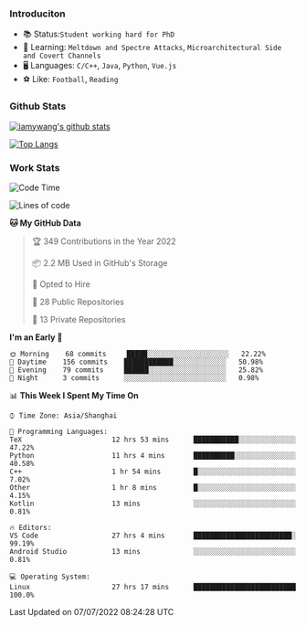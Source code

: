 ### Introduciton

- 📚 Status:`Student working hard for PhD`
- 🔎 Learning: `Meltdown and Spectre Attacks`, `Microarchitectural Side and Covert Channels`
- 🖥️ Languages: `C/C++`, `Java`, `Python`, `Vue.js`
- ⚽ Like: `Football`, `Reading`

### Github Stats

[![iamywang's github stats](https://github-readme-stats.vercel.app/api?username=iamywang&count_private=true&show_icons=true)]()

[![Top Langs](https://github-readme-stats.vercel.app/api/top-langs/?username=iamywang&layout=compact)]()

### Work Stats

<!--START_SECTION:waka-->
![Code Time](http://img.shields.io/badge/Code%20Time-508%20hrs%2027%20mins-blue)

![Lines of code](https://img.shields.io/badge/From%20Hello%20World%20I%27ve%20Written-7%20Thousand%20lines%20of%20code-blue)

**🐱 My GitHub Data** 

> 🏆 349 Contributions in the Year 2022
 > 
> 📦 2.2 MB Used in GitHub's Storage 
 > 
> 💼 Opted to Hire
 > 
> 📜 28 Public Repositories 
 > 
> 🔑 13 Private Repositories  
 > 
**I'm an Early 🐤** 

```text
🌞 Morning    68 commits     █████░░░░░░░░░░░░░░░░░░░░   22.22% 
🌆 Daytime    156 commits    ████████████░░░░░░░░░░░░░   50.98% 
🌃 Evening    79 commits     ██████░░░░░░░░░░░░░░░░░░░   25.82% 
🌙 Night      3 commits      ░░░░░░░░░░░░░░░░░░░░░░░░░   0.98%

```


📊 **This Week I Spent My Time On** 

```text
⌚︎ Time Zone: Asia/Shanghai

💬 Programming Languages: 
TeX                      12 hrs 53 mins      ███████████░░░░░░░░░░░░░░   47.22% 
Python                   11 hrs 4 mins       ██████████░░░░░░░░░░░░░░░   40.58% 
C++                      1 hr 54 mins        █░░░░░░░░░░░░░░░░░░░░░░░░   7.02% 
Other                    1 hr 8 mins         █░░░░░░░░░░░░░░░░░░░░░░░░   4.15% 
Kotlin                   13 mins             ░░░░░░░░░░░░░░░░░░░░░░░░░   0.81%

🔥 Editors: 
VS Code                  27 hrs 4 mins       ████████████████████████░   99.19% 
Android Studio           13 mins             ░░░░░░░░░░░░░░░░░░░░░░░░░   0.81%

💻 Operating System: 
Linux                    27 hrs 17 mins      █████████████████████████   100.0%

```


 Last Updated on 07/07/2022 08:24:28 UTC
<!--END_SECTION:waka-->

